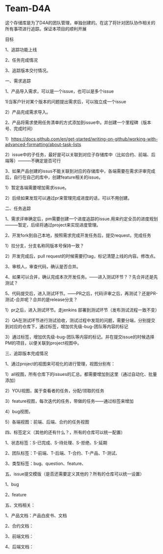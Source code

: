 # Team-D4A
这个存储库是为了D4A的团队管理，单独创建的。在这了将针对团队协作相关的所有事项进行追踪。保证本项目的顺利开展


目标

1、追踪功能上线

2、任务完成情况

3、追踪版本交付情况。


一、需求追踪

1、产品导入需求，可以是一个issue，也可以是多个issue 

  1)当客户针对某个版本的问题提出需求后，可以独立成一个issue
  
  2）产品完成需求导入。
  
2、产品将需求使用任务清单的方式添加到issue中。并创建一个里程碑（版本号、完成时间）

  1）https://docs.github.com/en/get-started/writing-on-github/working-with-advanced-formatting/about-task-lists
  
  2）issue中的子任务，最好是可以关联到对应子存储库中（比如合约、前端、后端等）———不确定是否可行
  
3、如果产品创建的issus不能关联到对应的存储库中，各端需要在需求评审完成后，自行在自己的库中，创建feature相关的issue。

  1）暂定各端需要增加需求issue。
  
  2）后续如果发现可以通过pr来管理完成进度的话，可以不用创建。
  


二、任务追踪

1、需求评审确定后，pm需要创建一个进度追踪的issue.用来约定全员的进度规划———暂定，后续将通过project来实现进度管理。

2、开发fork到自己本地，按照需求完成开发任务后，提交request，完成任务

   1）拉分支，分支名称同版本号保持一致？
   
   2）开发完成后，pull request的时候需要打tag，标记清楚上线的内容。修改点。
   
3、审核人，审查代码，确认是否合并。

4、如果可以合并，确认完成本次开发任务。——进入测试环节？？先合并还是先测试？

5、代码提交后，进入测试环节。——PR之后，代码评审之后，再测试？还是PR-测试-合并呢？合并的是release分支？

   1）pr之后，进入测试环节。走jenkins 部署到测试环节（发布测试流程一致不变）
   
   2）QA在测试环节进行测试验收，测试过程中发现的问题，需要分端，分别提交到对应的仓库下，通过标签，增加优先级-bug-团队等内容的标记
   
   3）通过标签，增加优先级-bug-团队等内容的标记。并在提交issue的时候选择PM的项目，以便关联到project视图中。


三、追踪版本完成情况

1、通过project的视图来可视化的进行管理，视图分别有：

   1）all视图，所有仓库下的issues的汇总。都需要增加到这里（通过自动化、批量添加）
   
   2）YOU视图，属于查看者的任务，分配/领取的任务
   
   3）feature视图，每次迭代的任务，带做的任务——通过标签来增加
   
   4）bug视图，
   
   5）各端视图：前端、后端、合约的任务视图


四、标签定义（其他的还有什么？，所有的仓库可以统一配置）

1、状态标签：S-已完成、S-待处理、S-拒绝、S-延期

2、团队标签：T-前端、T-后端、T-合约、T-产品、T-测试、

3、类型标签：bug、question、feature、



五、issue提交模版（是否还需要定义其他的？所有的仓库可以统一设置）

1、bug

2、feature


五、文档相关：

1、产品文档：产品白皮书、文档

2、合约文档：

3、前端文档：

4、后端文档：



